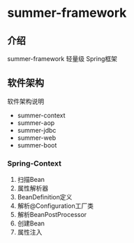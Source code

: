# summer-framework

## 介绍

summer-framework 轻量级 Spring框架

## 软件架构

软件架构说明

- summer-context
- summer-aop
- summer-jdbc
- summer-web
- summer-boot

### Spring-Context

1. 扫描Bean
2. 属性解析器
3. BeanDefinition定义
4. 解析@Configuration工厂类
4. 解析BeanPostProcessor
5. 创建Bean
6. 属性注入

